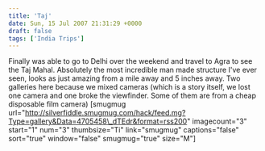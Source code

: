 ```yaml
---
title: 'Taj'
date: Sun, 15 Jul 2007 21:31:29 +0000
draft: false
tags: ['India Trips']
---
```


Finally was able to go to Delhi over the weekend and travel to Agra to see the Taj Mahal. Absolutely the most incredible man made structure I've ever seen, looks as just amazing from a mile away and 5 inches away. Two galleries here because we mixed cameras (which is a story itself, we lost one camera and one broke the viewfinder. Some of them are from a cheap disposable film camera) \[smugmug url="http://silverfiddle.smugmug.com/hack/feed.mg?Type=gallery&Data=4705458\_dTEdr&format=rss200" imagecount="3" start="1" num="3" thumbsize="Ti" link="smugmug" captions="false" sort="true" window="false" smugmug="true" size="M"\]
